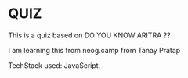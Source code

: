 # QUIZ

This is a quiz based on DO YOU KNOW ARITRA ??

I am learning this from neog.camp from Tanay Pratap

TechStack used: JavaScript.